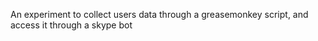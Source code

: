 An experiment to collect users data through a greasemonkey script, and access it through a skype bot
